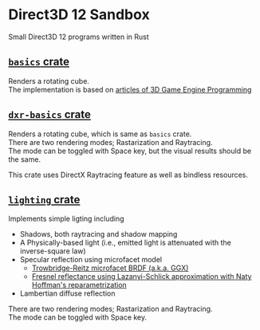 # Direct3D 12 Sandbox

Small Direct3D 12 programs written in Rust

## [`basics` crate](./crates/basics/)

Renders a rotating cube.  
The implementation is based on [articles of 3D Game Engine Programming](https://www.3dgep.com/learning-directx-12-2/)


## [`dxr-basics` crate](./crates/dxr-basics/)

Renders a rotating cube, which is same as `basics` crate.  
There are two rendering modes; Rastarization and Raytracing.  
The mode can be toggled with Space key, but the visual results should be the same.

This crate uses DirectX Raytracing feature as well as bindless resources.


## [`lighting` crate](./crates/dxr-basics/)

Implements simple ligting including
* Shadows, both raytracing and shadow mapping
* A Physically-based light (i.e., emitted light is attenuated with the inverse-square law)
* Specular reflection using microfacet model
  * [Trowbridge-Reitz microfacet BRDF (a.k.a. GGX)](https://www.cs.cornell.edu/~srm/publications/EGSR07-btdf.html)
  * [Fresnel reflectance using Lazanyi-Schlick approximation with Naty Hoffman's reparametrization](https://renderwonk.com/publications/mam2019/)
* Lambertian diffuse reflection

There are two rendering modes; Rastarization and Raytracing.  
The mode can be toggled with Space key.
